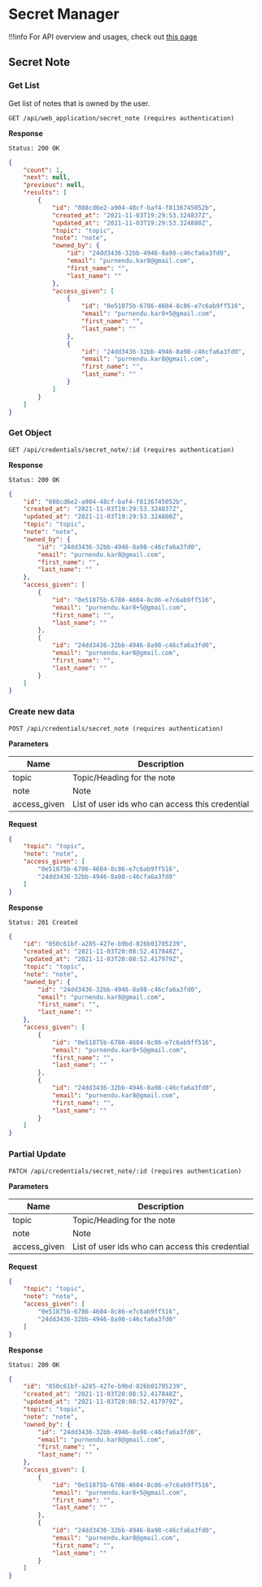 # Secret Manager

!!!info
    For API overview and usages, check out [this page](0-overview.md)

## Secret Note

### Get List
Get list of notes that is owned by the user.

```
GET /api/web_application/secret_note (requires authentication)
```

**Response**
```
Status: 200 OK
```
```json
{
    "count": 1,
    "next": null,
    "previous": null,
    "results": [
        {
            "id": "088cd6e2-a904-48cf-baf4-f8136745052b",
            "created_at": "2021-11-03T19:29:53.324837Z",
            "updated_at": "2021-11-03T19:29:53.324880Z",
            "topic": "topic",
            "note": "note",
            "owned_by": {
                "id": "24dd3436-32bb-4946-8a98-c46cfa6a3fd0",
                "email": "purnendu.kar8@gmail.com",
                "first_name": "",
                "last_name": ""
            },
            "access_given": [
                {
                    "id": "0e51875b-6786-4604-8c86-e7c6ab9ff516",
                    "email": "purnendu.kar8+5@gmail.com",
                    "first_name": "",
                    "last_name": ""
                },
                {
                    "id": "24dd3436-32bb-4946-8a98-c46cfa6a3fd0",
                    "email": "purnendu.kar8@gmail.com",
                    "first_name": "",
                    "last_name": ""
                }
            ]
        }
    ]
}
```

### Get Object

```
GET /api/credentials/secret_note/:id (requires authentication)
```

**Response**
```
Status: 200 OK
```
```json
{
    "id": "088cd6e2-a904-48cf-baf4-f8136745052b",
    "created_at": "2021-11-03T19:29:53.324837Z",
    "updated_at": "2021-11-03T19:29:53.324880Z",
    "topic": "topic",
    "note": "note",
    "owned_by": {
        "id": "24dd3436-32bb-4946-8a98-c46cfa6a3fd0",
        "email": "purnendu.kar8@gmail.com",
        "first_name": "",
        "last_name": ""
    },
    "access_given": [
        {
            "id": "0e51875b-6786-4604-8c86-e7c6ab9ff516",
            "email": "purnendu.kar8+5@gmail.com",
            "first_name": "",
            "last_name": ""
        },
        {
            "id": "24dd3436-32bb-4946-8a98-c46cfa6a3fd0",
            "email": "purnendu.kar8@gmail.com",
            "first_name": "",
            "last_name": ""
        }
    ]
}
```

### Create new data

```
POST /api/credentials/secret_note (requires authentication)
```

**Parameters**

Name     | Description
---------|-------------------------------------
topic | Topic/Heading for the note
note | Note 
access_given | List of user ids who can access this credential

**Request**
```json
{
    "topic": "topic",
    "note": "note",
    "access_given": [
        "0e51875b-6786-4604-8c86-e7c6ab9ff516",
        "24dd3436-32bb-4946-8a98-c46cfa6a3fd0"
    ]
}
```

**Response**
```
Status: 201 Created
```
```json
{
    "id": "050c61bf-a285-427e-b9bd-826b01705239",
    "created_at": "2021-11-03T20:08:52.417848Z",
    "updated_at": "2021-11-03T20:08:52.417979Z",
    "topic": "topic",
    "note": "note",
    "owned_by": {
        "id": "24dd3436-32bb-4946-8a98-c46cfa6a3fd0",
        "email": "purnendu.kar8@gmail.com",
        "first_name": "",
        "last_name": ""
    },
    "access_given": [
        {
            "id": "0e51875b-6786-4604-8c86-e7c6ab9ff516",
            "email": "purnendu.kar8+5@gmail.com",
            "first_name": "",
            "last_name": ""
        },
        {
            "id": "24dd3436-32bb-4946-8a98-c46cfa6a3fd0",
            "email": "purnendu.kar8@gmail.com",
            "first_name": "",
            "last_name": ""
        }
    ]
}
```

### Partial Update

```
PATCH /api/credentials/secret_note/:id (requires authentication)
```

**Parameters**

Name     | Description
---------|-------------------------------------
topic | Topic/Heading for the note
note | Note 
access_given | List of user ids who can access this credential

**Request**
```json
{
    "topic": "topic",
    "note": "note",
    "access_given": [
        "0e51875b-6786-4604-8c86-e7c6ab9ff516",
        "24dd3436-32bb-4946-8a98-c46cfa6a3fd0"
    ]
}
```

**Response**
```
Status: 200 OK
```
```json
{
    "id": "050c61bf-a285-427e-b9bd-826b01705239",
    "created_at": "2021-11-03T20:08:52.417848Z",
    "updated_at": "2021-11-03T20:08:52.417979Z",
    "topic": "topic",
    "note": "note",
    "owned_by": {
        "id": "24dd3436-32bb-4946-8a98-c46cfa6a3fd0",
        "email": "purnendu.kar8@gmail.com",
        "first_name": "",
        "last_name": ""
    },
    "access_given": [
        {
            "id": "0e51875b-6786-4604-8c86-e7c6ab9ff516",
            "email": "purnendu.kar8+5@gmail.com",
            "first_name": "",
            "last_name": ""
        },
        {
            "id": "24dd3436-32bb-4946-8a98-c46cfa6a3fd0",
            "email": "purnendu.kar8@gmail.com",
            "first_name": "",
            "last_name": ""
        }
    ]
}
```
